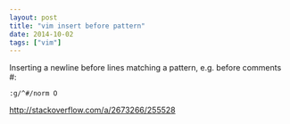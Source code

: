 ```yaml
---
layout: post
title: "vim insert before pattern"
date: 2014-10-02 
tags: ["vim"]
---
```


Inserting a newline before lines matching a pattern, e.g. before comments #:

```vim
:g/^#/norm O
```

http://stackoverflow.com/a/2673266/255528
